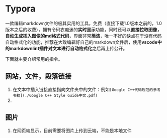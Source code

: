# Typora

一款编辑markdown文件的极其实用的工具，免费（直接下载1.0版本之前的，1.0版本之后的收费），拥有令码农痴迷的**实时显示**功能，同时还可以**直接拉取图像，自动生成插入图像的md格式代码**，界面非常**简洁**，唯一不好的缺点在于没有代码自动格式化的功能，推荐在大致编辑好自己的markdown文件后，使用**vscode中的markdownlint插件对文本进行自动格式化**之后再上传公开。

下面就主要介绍常用的指令。

## 网站，文件，段落链接

1. 在文本中插入链接直接指向文件夹中的文件：例如`[Google C++代码规范的参考书籍](./Google C++ Style Guide中文.pdf)`
2.

## 图片

1. 在网页端显示，目前需要将图片上传到云端，不能是本地文件
